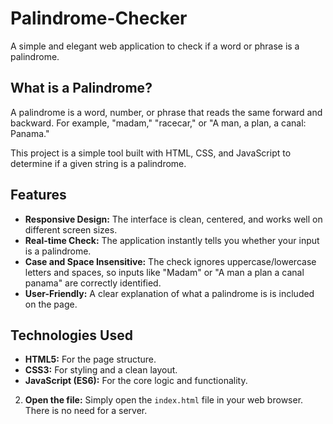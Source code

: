 # Palindrome-Checker


A simple and elegant web application to check if a word or phrase is a palindrome.

## What is a Palindrome?

A palindrome is a word, number, or phrase that reads the same forward and backward. For example, "madam," "racecar," or "A man, a plan, a canal: Panama."

This project is a simple tool built with HTML, CSS, and JavaScript to determine if a given string is a palindrome.

## Features

- **Responsive Design:** The interface is clean, centered, and works well on different screen sizes.
- **Real-time Check:** The application instantly tells you whether your input is a palindrome.
- **Case and Space Insensitive:** The check ignores uppercase/lowercase letters and spaces, so inputs like "Madam" or "A man a plan a canal panama" are correctly identified.
- **User-Friendly:** A clear explanation of what a palindrome is is included on the page.

## Technologies Used

- **HTML5:** For the page structure.
- **CSS3:** For styling and a clean layout.
- **JavaScript (ES6):** For the core logic and functionality.


2.  **Open the file:**
    Simply open the `index.html` file in your web browser. There is no need for a server.



